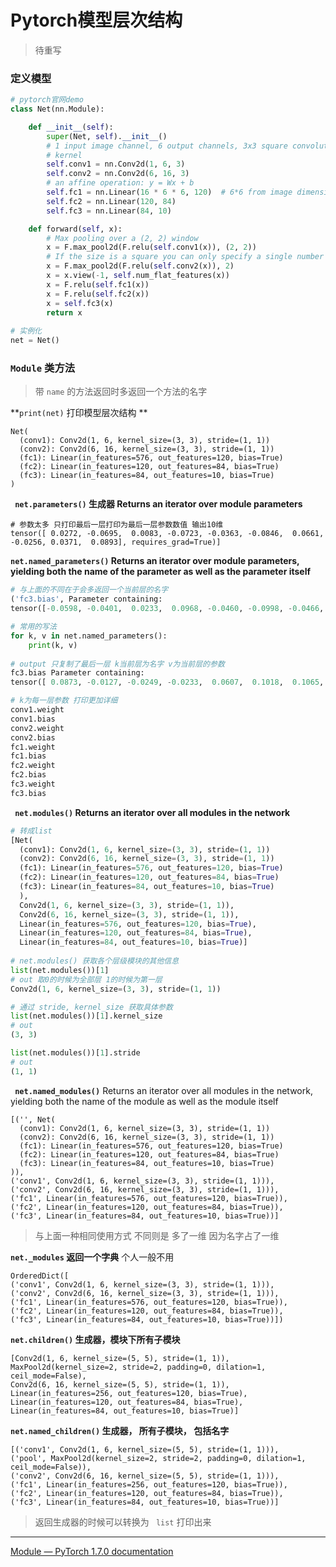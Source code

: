 # Pytorch模型层次结构

> 待重写

### 定义模型

```python
# pytorch官网demo
class Net(nn.Module):

    def __init__(self):
        super(Net, self).__init__()
        # 1 input image channel, 6 output channels, 3x3 square convolution
        # kernel
        self.conv1 = nn.Conv2d(1, 6, 3)
        self.conv2 = nn.Conv2d(6, 16, 3)
        # an affine operation: y = Wx + b
        self.fc1 = nn.Linear(16 * 6 * 6, 120)  # 6*6 from image dimension
        self.fc2 = nn.Linear(120, 84)
        self.fc3 = nn.Linear(84, 10)

    def forward(self, x):
        # Max pooling over a (2, 2) window
        x = F.max_pool2d(F.relu(self.conv1(x)), (2, 2))
        # If the size is a square you can only specify a single number
        x = F.max_pool2d(F.relu(self.conv2(x)), 2)
        x = x.view(-1, self.num_flat_features(x))
        x = F.relu(self.fc1(x))
        x = F.relu(self.fc2(x))
        x = self.fc3(x)
        return x
    
# 实例化
net = Net()
```

### `Module` 类方法

> 带 `name` 的方法返回时多返回一个方法的名字

**`print(net)` 打印模型层次结构 **

```
Net(
  (conv1): Conv2d(1, 6, kernel_size=(3, 3), stride=(1, 1))
  (conv2): Conv2d(6, 16, kernel_size=(3, 3), stride=(1, 1))
  (fc1): Linear(in_features=576, out_features=120, bias=True)
  (fc2): Linear(in_features=120, out_features=84, bias=True)
  (fc3): Linear(in_features=84, out_features=10, bias=True)
)
```

**` net.parameters()` 生成器 Returns an iterator over module parameters**

```
# 参数太多 只打印最后一层打印为最后一层参数数值 输出10维
tensor([ 0.0272, -0.0695,  0.0083, -0.0723, -0.0363, -0.0846,  0.0661, -0.0256, 0.0371,  0.0893], requires_grad=True)]
```

**`net.named_parameters()` Returns an iterator over module parameters, yielding both the name of the parameter as well as the parameter itself**

```python
# 与上面的不同在于会多返回一个当前层的名字
('fc3.bias', Parameter containing:
tensor([-0.0598, -0.0401,  0.0233,  0.0968, -0.0460, -0.0998, -0.0466,  0.0392, -0.0838,  0.0012], requires_grad=True)

# 常用的写法
for k, v in net.named_parameters():
    print(k, v)
    
# output 只复制了最后一层 k当前层为名字 v为当前层的参数
fc3.bias Parameter containing:
tensor([ 0.0873, -0.0127, -0.0249, -0.0233,  0.0607,  0.1018,  0.1065, -0.0324, -0.0871, -0.0172], requires_grad=True)

# k为每一层参数 打印更加详细
conv1.weight
conv1.bias
conv2.weight
conv2.bias
fc1.weight
fc1.bias
fc2.weight
fc2.bias
fc3.weight
fc3.bias
```

**` net.modules()` Returns an iterator over all modules in the network**

```python
# 转成list
[Net(
  (conv1): Conv2d(1, 6, kernel_size=(3, 3), stride=(1, 1))
  (conv2): Conv2d(6, 16, kernel_size=(3, 3), stride=(1, 1))
  (fc1): Linear(in_features=576, out_features=120, bias=True)
  (fc2): Linear(in_features=120, out_features=84, bias=True)
  (fc3): Linear(in_features=84, out_features=10, bias=True)
  ), 
  Conv2d(1, 6, kernel_size=(3, 3), stride=(1, 1)), 
  Conv2d(6, 16, kernel_size=(3, 3), stride=(1, 1)), 
  Linear(in_features=576, out_features=120, bias=True), 
  Linear(in_features=120, out_features=84, bias=True), 
  Linear(in_features=84, out_features=10, bias=True)]
  
# net.modules() 获取各个层级模块的其他信息
list(net.modules())[1]
# out 取0的时候为全部层 1的时候为第一层
Conv2d(1, 6, kernel_size=(3, 3), stride=(1, 1))

# 通过 stride, kernel_size 获取具体参数
list(net.modules())[1].kernel_size
# out
(3, 3)

list(net.modules())[1].stride
# out
(1, 1)
```

**` net.named_modules()`** Returns an iterator over all modules in the network, yielding both the name of the module as well as the module itself

```
[('', Net(
  (conv1): Conv2d(1, 6, kernel_size=(3, 3), stride=(1, 1))
  (conv2): Conv2d(6, 16, kernel_size=(3, 3), stride=(1, 1))
  (fc1): Linear(in_features=576, out_features=120, bias=True)
  (fc2): Linear(in_features=120, out_features=84, bias=True)
  (fc3): Linear(in_features=84, out_features=10, bias=True)
)), 
('conv1', Conv2d(1, 6, kernel_size=(3, 3), stride=(1, 1))), 
('conv2', Conv2d(6, 16, kernel_size=(3, 3), stride=(1, 1))), 
('fc1', Linear(in_features=576, out_features=120, bias=True)), 
('fc2', Linear(in_features=120, out_features=84, bias=True)), 
('fc3', Linear(in_features=84, out_features=10, bias=True))]
```

>  与上面一种相同使用方式 不同则是 多了一维 因为名字占了一维

**`net._modules` 返回一个字典** 个人一般不用

```
OrderedDict([
('conv1', Conv2d(1, 6, kernel_size=(3, 3), stride=(1, 1))), 
('conv2', Conv2d(6, 16, kernel_size=(3, 3), stride=(1, 1))), 
('fc1', Linear(in_features=576, out_features=120, bias=True)), 
('fc2', Linear(in_features=120, out_features=84, bias=True)), 
('fc3', Linear(in_features=84, out_features=10, bias=True))])
```

**`net.children()` 生成器，模块下所有子模块**

```
[Conv2d(1, 6, kernel_size=(5, 5), stride=(1, 1)), 
MaxPool2d(kernel_size=2, stride=2, padding=0, dilation=1, ceil_mode=False), 
Conv2d(6, 16, kernel_size=(5, 5), stride=(1, 1)), 
Linear(in_features=256, out_features=120, bias=True), 
Linear(in_features=120, out_features=84, bias=True), 
Linear(in_features=84, out_features=10, bias=True)]
```

**`net.named_children()` 生成器， 所有子模块， 包括名字**

```
[('conv1', Conv2d(1, 6, kernel_size=(5, 5), stride=(1, 1))), 
('pool', MaxPool2d(kernel_size=2, stride=2, padding=0, dilation=1, ceil_mode=False)), 
('conv2', Conv2d(6, 16, kernel_size=(5, 5), stride=(1, 1))), 
('fc1', Linear(in_features=256, out_features=120, bias=True)), 
('fc2', Linear(in_features=120, out_features=84, bias=True)), 
('fc3', Linear(in_features=84, out_features=10, bias=True))]
```

> 返回生成器的时候可以转换为 ` list` 打印出来



***

[Module — PyTorch 1.7.0 documentation](https://pytorch.org/docs/stable/generated/torch.nn.Module.html)